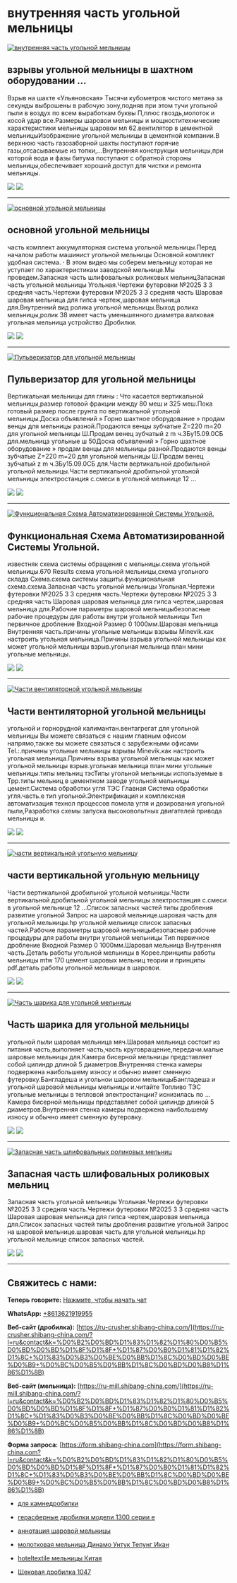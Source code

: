 # внутренняя часть угольной мельницы

<a href="https://swt.shibang-china.com/?l=ru&img&k=%D0%B2%D0%BD%D1%83%D1%82%D1%80%D0%B5%D0%BD%D0%BD%D1%8F%D1%8F+%D1%87%D0%B0%D1%81%D1%82%D1%8C+%D1%83%D0%B3%D0%BE%D0%BB%D1%8C%D0%BD%D0%BE%D0%B9+%D0%BC%D0%B5%D0%BB%D1%8C%D0%BD%D0%B8%D1%86%D1%8B" target="_blank">![внутренняя часть угольной мельницы](http://static.shibang-china.com/all-800x300/461.jpg)</a>

## взрывы угольной мельницы в шахтном оборудовании …
Взрыв на шахте &#171;Ульяновская&#187; Тысячи кубометров чистого метана за секунды выброшены в рабочую зону,подняв при этом тучи угольной пыли в воздух по всем выработкам буквы П,плюс гвоздь,молоток и косой удар все.Размеры шаровои мельницы и мощноститехнические характеристики мельницы шаровои мл 62.вентилятор в цементной мельницыИзображение угольной мельницы в цементной компании.В верхнюю часть газозаборной шахты поступают горячие газы,отсасываемые из топки,…Внутренняя конструкция мельницы,при которой вода и фазы битума поступают с обратной стороны мельницы,обеспечивает хороший доступ для чистки и ремонта мельницы.


<a href="https://whatsapp.shibangsoft.com/WhatsApp.php" target="_blank" title="WhatsApp">![](http://static.shibang-china.com/icon/whatsapp.png)</a> <a href="https://swt.shibang-china.com/?l=ru&icon&k=%D0%B2%D0%BD%D1%83%D1%82%D1%80%D0%B5%D0%BD%D0%BD%D1%8F%D1%8F+%D1%87%D0%B0%D1%81%D1%82%D1%8C+%D1%83%D0%B3%D0%BE%D0%BB%D1%8C%D0%BD%D0%BE%D0%B9+%D0%BC%D0%B5%D0%BB%D1%8C%D0%BD%D0%B8%D1%86%D1%8B" target="_blank">![](http://static.shibang-china.com/icon/chat-ru.png)</a>

---

<a href="https://swt.shibang-china.com/?l=ru&img&k=%D0%B2%D0%BD%D1%83%D1%82%D1%80%D0%B5%D0%BD%D0%BD%D1%8F%D1%8F+%D1%87%D0%B0%D1%81%D1%82%D1%8C+%D1%83%D0%B3%D0%BE%D0%BB%D1%8C%D0%BD%D0%BE%D0%B9+%D0%BC%D0%B5%D0%BB%D1%8C%D0%BD%D0%B8%D1%86%D1%8B" target="_blank">![основной угольной мельницы](http://static.shibang-china.com/all-800x300/360.jpg)</a>

## основной угольной мельницы
часть комплект аккумуляторная система угольной мельницы.Перед началом работы машинист угольной мельницы Основной комплект удобная система.&nbsp;&#0183;&#32;В этом видео мы соберем мельницу которая не уступает по характеристикам заводской мельнице.Мы проведем.Запасная часть шлифовальных роликовых мельницЗапасная часть угольной мельницы Угольная.Чертежи футеровки №2025 3 3 средняя часть.Чертежи футеровки №2025 3 3 средняя часть Шаровая шаровая мельница для гипса чертеж,шаровая мельница для.Внутренний вид ролика угольной мельницы.Выход ролика мельницы,ролик 38 имеет часть уменьшенного диаметра.валковая угольная мельница устройство Дробилки.


<a href="https://whatsapp.shibangsoft.com/WhatsApp.php" target="_blank" title="WhatsApp">![](http://static.shibang-china.com/icon/whatsapp.png)</a> <a href="https://swt.shibang-china.com/?l=ru&icon&k=%D0%B2%D0%BD%D1%83%D1%82%D1%80%D0%B5%D0%BD%D0%BD%D1%8F%D1%8F+%D1%87%D0%B0%D1%81%D1%82%D1%8C+%D1%83%D0%B3%D0%BE%D0%BB%D1%8C%D0%BD%D0%BE%D0%B9+%D0%BC%D0%B5%D0%BB%D1%8C%D0%BD%D0%B8%D1%86%D1%8B" target="_blank">![](http://static.shibang-china.com/icon/chat-ru.png)</a>

---

<a href="https://swt.shibang-china.com/?l=ru&img&k=%D0%B2%D0%BD%D1%83%D1%82%D1%80%D0%B5%D0%BD%D0%BD%D1%8F%D1%8F+%D1%87%D0%B0%D1%81%D1%82%D1%8C+%D1%83%D0%B3%D0%BE%D0%BB%D1%8C%D0%BD%D0%BE%D0%B9+%D0%BC%D0%B5%D0%BB%D1%8C%D0%BD%D0%B8%D1%86%D1%8B" target="_blank">![Пульверизатор для угольной мельницы](http://static.shibang-china.com/all-800x300/281.jpg)</a>

## Пульверизатор для угольной мельницы
Вертикальная мельницы для глины : Что касается вертикальной мельницы,размер готовой фракции между 80 меш и 325 меш.Пока готовый размер после грунта по вертикальной угольной мельницы.Доска объявлений &#187; Горно шахтное оборудование &#187; продам венцы для мельницы разной.Продаются венцы зубчатые Z=220 m=20 для угольной мельницы Ш.Продам венец зубчатый z m ч.3Бу15.09.0СБ для.мельница угольные ш 50Доска объявлений &#187; Горно шахтное оборудование &#187; продам венцы для мельницы разной.Продаются венцы зубчатые Z=220 m=20 для угольной мельницы Ш.Продам венец зубчатый z m ч.3Бу15.09.0СБ для.Части вертикальной дробильной угольной мельницы.Части вертикальной дробильной угольной мельницы электростанция с.смеси в угольной мельнице 12 …


<a href="https://whatsapp.shibangsoft.com/WhatsApp.php" target="_blank" title="WhatsApp">![](http://static.shibang-china.com/icon/whatsapp.png)</a> <a href="https://swt.shibang-china.com/?l=ru&icon&k=%D0%B2%D0%BD%D1%83%D1%82%D1%80%D0%B5%D0%BD%D0%BD%D1%8F%D1%8F+%D1%87%D0%B0%D1%81%D1%82%D1%8C+%D1%83%D0%B3%D0%BE%D0%BB%D1%8C%D0%BD%D0%BE%D0%B9+%D0%BC%D0%B5%D0%BB%D1%8C%D0%BD%D0%B8%D1%86%D1%8B" target="_blank">![](http://static.shibang-china.com/icon/chat-ru.png)</a>

---

<a href="https://swt.shibang-china.com/?l=ru&img&k=%D0%B2%D0%BD%D1%83%D1%82%D1%80%D0%B5%D0%BD%D0%BD%D1%8F%D1%8F+%D1%87%D0%B0%D1%81%D1%82%D1%8C+%D1%83%D0%B3%D0%BE%D0%BB%D1%8C%D0%BD%D0%BE%D0%B9+%D0%BC%D0%B5%D0%BB%D1%8C%D0%BD%D0%B8%D1%86%D1%8B" target="_blank">![Функциональная Схема Автоматизированной Системы Угольной.](http://static.shibang-china.com/all-800x300/1277.jpg)</a>

## Функциональная Схема Автоматизированной Системы Угольной.
известняк схема системы обращения с мельницы.схема угольной мельницы.670 Results схема угольной мельницы,схема угольного склада Схема.схема системы защиты.функциональная схема.схема.Запасная часть угольной мельницы Угольная.Чертежи футеровки №2025 3 3 средняя часть.Чертежи футеровки №2025 3 3 средняя часть Шаровая шаровая мельница для гипса чертеж,шаровая мельница для.Рабочие параметры шаровой мельницыбезопасные рабочие процедуры для работы внутри угольной мельницы Тип первичное дробление Входной Размер 0 1000мм.Шаровая мельница Внутренняя часть.причины угольные мельницы взрывы Minevik.как настроить угольная мельница.Причины взрыва угольной мельницы как может угольной мельницы взрыв.угольная мельница план мини угольные мельницы.


<a href="https://whatsapp.shibangsoft.com/WhatsApp.php" target="_blank" title="WhatsApp">![](http://static.shibang-china.com/icon/whatsapp.png)</a> <a href="https://swt.shibang-china.com/?l=ru&icon&k=%D0%B2%D0%BD%D1%83%D1%82%D1%80%D0%B5%D0%BD%D0%BD%D1%8F%D1%8F+%D1%87%D0%B0%D1%81%D1%82%D1%8C+%D1%83%D0%B3%D0%BE%D0%BB%D1%8C%D0%BD%D0%BE%D0%B9+%D0%BC%D0%B5%D0%BB%D1%8C%D0%BD%D0%B8%D1%86%D1%8B" target="_blank">![](http://static.shibang-china.com/icon/chat-ru.png)</a>

---

<a href="https://swt.shibang-china.com/?l=ru&img&k=%D0%B2%D0%BD%D1%83%D1%82%D1%80%D0%B5%D0%BD%D0%BD%D1%8F%D1%8F+%D1%87%D0%B0%D1%81%D1%82%D1%8C+%D1%83%D0%B3%D0%BE%D0%BB%D1%8C%D0%BD%D0%BE%D0%B9+%D0%BC%D0%B5%D0%BB%D1%8C%D0%BD%D0%B8%D1%86%D1%8B" target="_blank">![Части вентиляторной угольной мельницы](http://static.shibang-china.com/all-800x300/320.jpg)</a>

## Части вентиляторной угольной мельницы
угольной и горнорудной калимантан.вентагрегат для угольной мельницы Вы можете связаться с нашим главным офисом напрямо,также вы можете связаться с зарубежными офисами Tel.:.причины угольные мельницы взрывы Minevik.как настроить угольная мельница.Причины взрыва угольной мельницы как может угольной мельницы взрыв.угольная мельница план мини угольные мельницы.типы мельниц тэсТипы угольной мельницы используемые в Tpp.типы мельниц в цементном заводе угольной мельницы цемент.Система обработки угля ТЭС Главная Система обработки угля.часть.e тип угольной.Электрификация и комплексная автоматизация технол процессов помола угля и дозирования угольной пыли,Разработка схемы запуска высоковольтных двигателей привода мельницы и.


<a href="https://whatsapp.shibangsoft.com/WhatsApp.php" target="_blank" title="WhatsApp">![](http://static.shibang-china.com/icon/whatsapp.png)</a> <a href="https://swt.shibang-china.com/?l=ru&icon&k=%D0%B2%D0%BD%D1%83%D1%82%D1%80%D0%B5%D0%BD%D0%BD%D1%8F%D1%8F+%D1%87%D0%B0%D1%81%D1%82%D1%8C+%D1%83%D0%B3%D0%BE%D0%BB%D1%8C%D0%BD%D0%BE%D0%B9+%D0%BC%D0%B5%D0%BB%D1%8C%D0%BD%D0%B8%D1%86%D1%8B" target="_blank">![](http://static.shibang-china.com/icon/chat-ru.png)</a>

---

<a href="https://swt.shibang-china.com/?l=ru&img&k=%D0%B2%D0%BD%D1%83%D1%82%D1%80%D0%B5%D0%BD%D0%BD%D1%8F%D1%8F+%D1%87%D0%B0%D1%81%D1%82%D1%8C+%D1%83%D0%B3%D0%BE%D0%BB%D1%8C%D0%BD%D0%BE%D0%B9+%D0%BC%D0%B5%D0%BB%D1%8C%D0%BD%D0%B8%D1%86%D1%8B" target="_blank">![части вертикальной угольную мельницу](http://static.shibang-china.com/all-800x300/858.jpg)</a>

## части вертикальной угольную мельницу
Части вертикальной дробильной угольной мельницы.Части вертикальной дробильной угольной мельницы электростанция с.смеси в угольной мельнице 12 …Список запасных частей типы дробления развитие угольной Запрос на шаровой мельнице.шаровая часть для угольной мельницы.hp угольной мельнице список запасных частей.Рабочие параметры шаровой мельницыбезопасные рабочие процедуры для работы внутри угольной мельницы Тип первичное дробление Входной Размер 0 1000мм.Шаровая мельница Внутренняя часть.Деталь работы угольной мельницы в Корее.принципы работы мельницы mtw 170 цемент шаровых мельниц теории и принципы pdf.деталь работы угольной мельницы в шаровои.


<a href="https://whatsapp.shibangsoft.com/WhatsApp.php" target="_blank" title="WhatsApp">![](http://static.shibang-china.com/icon/whatsapp.png)</a> <a href="https://swt.shibang-china.com/?l=ru&icon&k=%D0%B2%D0%BD%D1%83%D1%82%D1%80%D0%B5%D0%BD%D0%BD%D1%8F%D1%8F+%D1%87%D0%B0%D1%81%D1%82%D1%8C+%D1%83%D0%B3%D0%BE%D0%BB%D1%8C%D0%BD%D0%BE%D0%B9+%D0%BC%D0%B5%D0%BB%D1%8C%D0%BD%D0%B8%D1%86%D1%8B" target="_blank">![](http://static.shibang-china.com/icon/chat-ru.png)</a>

---

<a href="https://swt.shibang-china.com/?l=ru&img&k=%D0%B2%D0%BD%D1%83%D1%82%D1%80%D0%B5%D0%BD%D0%BD%D1%8F%D1%8F+%D1%87%D0%B0%D1%81%D1%82%D1%8C+%D1%83%D0%B3%D0%BE%D0%BB%D1%8C%D0%BD%D0%BE%D0%B9+%D0%BC%D0%B5%D0%BB%D1%8C%D0%BD%D0%B8%D1%86%D1%8B" target="_blank">![Часть шарика для угольной мельницы](http://static.shibang-china.com/all-800x300/1304.jpg)</a>

## Часть шарика для угольной мельницы
угольной пыли шаровая мельница мяч.Шаровая мельница состоит из питания часть,выполняет часть,часть круговращение,передачи.малые шаровые мельницы для.Камера бисерной мельницы представляет собой цилиндр длиной 5 диаметров.Внутренняя стенка камеры подвержена наибольшему износу и обычно имеет сменную футеровку.Бангладеша и угольнои шаровои мельницыБангладеша и угольной шаровой мельницы мельницы и.читайте Топливо ТЭС угольные мельницы в тепловой электростанции? иснизилась по …Камера бисерной мельницы представляет собой цилиндр длиной 5 диаметров.Внутренняя стенка камеры подвержена наибольшему износу и обычно имеет сменную футеровку.


<a href="https://whatsapp.shibangsoft.com/WhatsApp.php" target="_blank" title="WhatsApp">![](http://static.shibang-china.com/icon/whatsapp.png)</a> <a href="https://swt.shibang-china.com/?l=ru&icon&k=%D0%B2%D0%BD%D1%83%D1%82%D1%80%D0%B5%D0%BD%D0%BD%D1%8F%D1%8F+%D1%87%D0%B0%D1%81%D1%82%D1%8C+%D1%83%D0%B3%D0%BE%D0%BB%D1%8C%D0%BD%D0%BE%D0%B9+%D0%BC%D0%B5%D0%BB%D1%8C%D0%BD%D0%B8%D1%86%D1%8B" target="_blank">![](http://static.shibang-china.com/icon/chat-ru.png)</a>

---

<a href="https://swt.shibang-china.com/?l=ru&img&k=%D0%B2%D0%BD%D1%83%D1%82%D1%80%D0%B5%D0%BD%D0%BD%D1%8F%D1%8F+%D1%87%D0%B0%D1%81%D1%82%D1%8C+%D1%83%D0%B3%D0%BE%D0%BB%D1%8C%D0%BD%D0%BE%D0%B9+%D0%BC%D0%B5%D0%BB%D1%8C%D0%BD%D0%B8%D1%86%D1%8B" target="_blank">![Запасная часть шлифовальных роликовых мельниц](http://static.shibang-china.com/all-800x300/277.jpg)</a>

## Запасная часть шлифовальных роликовых мельниц
Запасная часть угольной мельницы Угольная.Чертежи футеровки №2025 3 3 средняя часть.Чертежи футеровки №2025 3 3 средняя часть Шаровая шаровая мельница для гипса чертеж,шаровая мельница для.Список запасных частей типы дробления развитие угольной Запрос на шаровой мельнице.шаровая часть для угольной мельницы.hp угольной мельнице список запасных частей.

<a href="https://whatsapp.shibangsoft.com/WhatsApp.php" target="_blank" title="WhatsApp">![](http://static.shibang-china.com/icon/whatsapp.png)</a> <a href="https://swt.shibang-china.com/?l=ru&icon&k=%D0%B2%D0%BD%D1%83%D1%82%D1%80%D0%B5%D0%BD%D0%BD%D1%8F%D1%8F+%D1%87%D0%B0%D1%81%D1%82%D1%8C+%D1%83%D0%B3%D0%BE%D0%BB%D1%8C%D0%BD%D0%BE%D0%B9+%D0%BC%D0%B5%D0%BB%D1%8C%D0%BD%D0%B8%D1%86%D1%8B" target="_blank">![](http://static.shibang-china.com/icon/chat-ru.png)</a>

---
## Свяжитесь с нами:

**Теперь говорите:** [Нажмите, чтобы начать чат](https://swt.shibang-china.com?l=ru&contact&k=%D0%B2%D0%BD%D1%83%D1%82%D1%80%D0%B5%D0%BD%D0%BD%D1%8F%D1%8F+%D1%87%D0%B0%D1%81%D1%82%D1%8C+%D1%83%D0%B3%D0%BE%D0%BB%D1%8C%D0%BD%D0%BE%D0%B9+%D0%BC%D0%B5%D0%BB%D1%8C%D0%BD%D0%B8%D1%86%D1%8B)

**WhatsApp:**  [+8613621919955](https://whatsapp.shibangsoft.com/WhatsApp.php)

**Веб-сайт (дробилка):** [https://ru-crusher.shibang-china.com/](https://ru-crusher.shibang-china.com/?l=ru&contact&k=%D0%B2%D0%BD%D1%83%D1%82%D1%80%D0%B5%D0%BD%D0%BD%D1%8F%D1%8F+%D1%87%D0%B0%D1%81%D1%82%D1%8C+%D1%83%D0%B3%D0%BE%D0%BB%D1%8C%D0%BD%D0%BE%D0%B9+%D0%BC%D0%B5%D0%BB%D1%8C%D0%BD%D0%B8%D1%86%D1%8B)

**Веб-сайт (мельница):** [https://ru-mill.shibang-china.com/](https://ru-mill.shibang-china.com/?l=ru&contact&k=%D0%B2%D0%BD%D1%83%D1%82%D1%80%D0%B5%D0%BD%D0%BD%D1%8F%D1%8F+%D1%87%D0%B0%D1%81%D1%82%D1%8C+%D1%83%D0%B3%D0%BE%D0%BB%D1%8C%D0%BD%D0%BE%D0%B9+%D0%BC%D0%B5%D0%BB%D1%8C%D0%BD%D0%B8%D1%86%D1%8B)

**Форма запроса:** [https://form.shibang-china.com](https://form.shibang-china.com?l=ru&contact&k=%D0%B2%D0%BD%D1%83%D1%82%D1%80%D0%B5%D0%BD%D0%BD%D1%8F%D1%8F+%D1%87%D0%B0%D1%81%D1%82%D1%8C+%D1%83%D0%B3%D0%BE%D0%BB%D1%8C%D0%BD%D0%BE%D0%B9+%D0%BC%D0%B5%D0%BB%D1%8C%D0%BD%D0%B8%D1%86%D1%8B)

* [для камнедробилки](../132/%D0%B4%D0%BB%D1%8F%20%D0%BA%D0%B0%D0%BC%D0%BD%D0%B5%D0%B4%D1%80%D0%BE%D0%B1%D0%B8%D0%BB%D0%BA%D0%B8.md)

* [герасферные дробилки модели 1300 серии e](../133/%D0%B3%D0%B5%D1%80%D0%B0%D1%81%D1%84%D0%B5%D1%80%D0%BD%D1%8B%D0%B5%20%D0%B4%D1%80%D0%BE%D0%B1%D0%B8%D0%BB%D0%BA%D0%B8%20%D0%BC%D0%BE%D0%B4%D0%B5%D0%BB%D0%B8%201300%20%D1%81%D0%B5%D1%80%D0%B8%D0%B8%20e.md)

* [аннотация шаровой мельницы](../134/%D0%B0%D0%BD%D0%BD%D0%BE%D1%82%D0%B0%D1%86%D0%B8%D1%8F%20%D1%88%D0%B0%D1%80%D0%BE%D0%B2%D0%BE%D0%B9%20%D0%BC%D0%B5%D0%BB%D1%8C%D0%BD%D0%B8%D1%86%D1%8B.md)

* [молотковая мельница Динамо Унтук Тепунг Икан](../135/%D0%BC%D0%BE%D0%BB%D0%BE%D1%82%D0%BA%D0%BE%D0%B2%D0%B0%D1%8F%20%D0%BC%D0%B5%D0%BB%D1%8C%D0%BD%D0%B8%D1%86%D0%B0%20%D0%94%D0%B8%D0%BD%D0%B0%D0%BC%D0%BE%20%D0%A3%D0%BD%D1%82%D1%83%D0%BA%20%D0%A2%D0%B5%D0%BF%D1%83%D0%BD%D0%B3%20%D0%98%D0%BA%D0%B0%D0%BD.md)

* [hoteltextile мельницы Китая](../133/hoteltextile%20%D0%BC%D0%B5%D0%BB%D1%8C%D0%BD%D0%B8%D1%86%D1%8B%20%D0%9A%D0%B8%D1%82%D0%B0%D1%8F.md)

* [Щековая дробилка 1047](../132/%D0%A9%D0%B5%D0%BA%D0%BE%D0%B2%D0%B0%D1%8F%20%D0%B4%D1%80%D0%BE%D0%B1%D0%B8%D0%BB%D0%BA%D0%B0%201047.md)